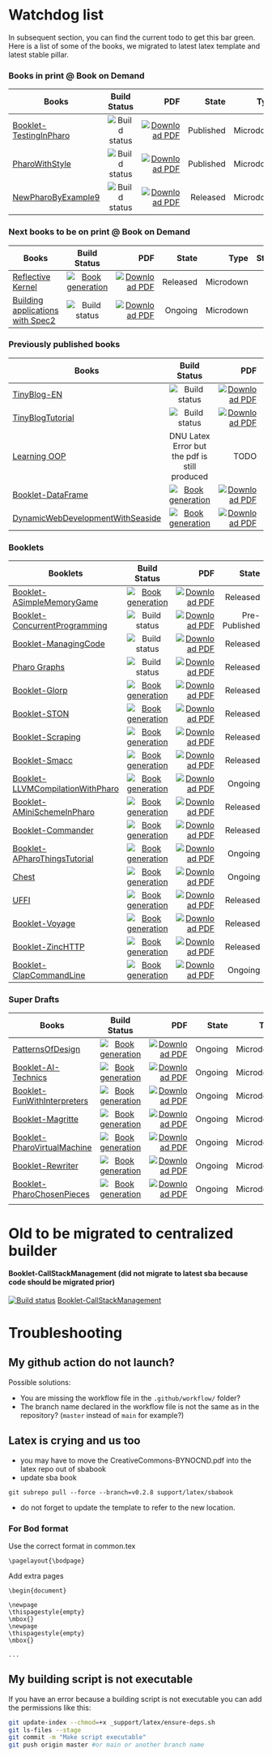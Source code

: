 # Watchdog list

In subsequent section, you can find the current todo to get this bar green. 
Here is a list of some of the books, we migrated to latest latex template and latest stable pillar. 

### Books in print @ Book on Demand
| Books                             | Build Status  | PDF   | State | Type  | Status |
| -------------------------------- |:-------------:| -----:| -----:| -----:| -----:|
| [Booklet-TestingInPharo](https://github.com/SquareBracketAssociates/Booklet-TestingInPharo) | ![Build status](https://github.com/SquareBracketAssociates/Booklet-TestingInPharo/actions/workflows/main.yml/badge.svg) | [![Download PDF](https://img.shields.io/badge/Download-PDF-9cf.svg)](https://github.com/SquareBracketAssociates/Booklet-TestingInPharo/releases/download/latest/TestingInPharo.pdf) | Published | Microdown | Bod |
| [PharoWithStyle](https://github.com/SquareBracketAssociates/Booklet-PharoWithStyle) | ![Build status](https://github.com/SquareBracketAssociates/Booklet-PharoWithStyle/actions/workflows/main.yml/badge.svg) | [![Download PDF](https://img.shields.io/badge/Download-PDF-9cf.svg)](https://github.com/SquareBracketAssociates/Booklet-PharoWithStyle/releases/download/latest/PharoWithStyle.pdf) | Published | Microdown | Bod |
| [NewPharoByExample9](https://github.com/SquareBracketAssociates/NewPharoByExample9) | ![Build status](https://github.com/SquareBracketAssociates/NewPharoByExample9/actions/workflows/main.yml/badge.svg) | [![Download PDF](https://img.shields.io/badge/Download-PDF-9cf.svg)](https://github.com/SquareBracketAssociates/NewPharoByExample9/releases/download/latest/TinyBlog-FR.pdf) | Released | Microdown |  Bod |

### Next books to be on print @ Book on Demand
| Books                             | Build Status  | PDF   | State | Type  | Status |
| -------------------------------- |:-------------:| -----:| -----:| -----:| -----:|
| [Reflective Kernel](https://github.com/SquareBracketAssociates/Booklet-AReflectiveKernel) | [![Book generation](https://github.com/SquareBracketAssociates/Booklet-AReflectiveKernel/actions/workflows/main.yml/badge.svg)](https://github.com/SquareBracketAssociates/Booklet-AReflectiveKernel/actions/workflows/main.yml) | [![Download PDF](https://img.shields.io/badge/Download-PDF-9cf.svg)](https://github.com/SquareBracketAssociates/Booklet-AReflectiveKernel/releases/download/latest/reflectiveKernel-wip.pdf) | Released | Microdown | Bod |
| [Building applications with Spec2](https://github.com/SquareBracketAssociates/BuildingApplicationWithSpec2) | ![Build status](https://github.com/SquareBracketAssociates/BuildingApplicationWithSpec2/actions/workflows/main.yml/badge.svg) | [![Download PDF](https://img.shields.io/badge/Download-PDF-9cf.svg)](https://github.com/SquareBracketAssociates/BuildingApplicationWithSpec2/releases/download/latest/Spec2-wip.pdf) | Ongoing | Microdown | Bod |



### Previously published books
| Books                             | Build Status  | PDF   | State | Type  | Status |
| -------------------------------- |:-------------:| -----:| -----:| -----:| -----:|
| [TinyBlog-EN](https://github.com/SquareBracketAssociates/TinyBlog-EN) | ![Build status](https://github.com/SquareBracketAssociates/TinyBlog-EN/actions/workflows/main.yml/badge.svg) | [![Download PDF](https://img.shields.io/badge/Download-PDF-9cf.svg)](https://github.com/SquareBracketAssociates/TinyBlog-EN/releases/download/latest/TinyBlog-EN.pdf) | Published | Microdown | Lulu |
| [TinyBlogTutorial](https://github.com/SquareBracketAssociates/TinyBlogTutorial) | ![Build status](https://github.com/SquareBracketAssociates/TinyBlogTutorial/actions/workflows/main.yml/badge.svg) | [![Download PDF](https://img.shields.io/badge/Download-PDF-9cf.svg)](https://github.com/SquareBracketAssociates/TinyBlogTutorial/releases/download/latest/TinyBlog-FR.pdf) | Published | Microdown | Lulu |
| [Learning OOP](https://github.com/SquareBracketAssociates/LearningOOPWithPharo) | DNU Latex Error but the pdf is still produced | TODO | Released | Microdown | Lulu |
| [Booklet-DataFrame](https://github.com/SquareBracketAssociates/Booklet-DataFrame) | [![Book generation](https://github.com/SquareBracketAssociates/Booklet-DataFrame/actions/workflows/main.yml/badge.svg)](https://github.com/SquareBracketAssociates/Booklet-DataFrame/actions/workflows/main.yml) | [![Download PDF](https://img.shields.io/badge/Download-PDF-9cf.svg)](https://github.com/SquareBracketAssociates/Booklet-DataFrame/releases/download/latest/DataFrame-wip.pdf) | Ongoing | Microdown |
| [DynamicWebDevelopmentWithSeaside](https://github.com/SquareBracketAssociates/DynamicWebDevelopmentWithSeaside) | [![Book generation](https://github.com/SquareBracketAssociates/DynamicWebDevelopmentWithSeaside/actions/workflows/main.yml/badge.svg)](https://github.com/SquareBracketAssociates/DynamicWebDevelopmentWithSeaside/actions/workflows/main.yml) | [![Download PDF](https://img.shields.io/badge/Download-PDF-9cf.svg)](https://github.com/SquareBracketAssociates/DynamicWebDevelopmentWithSeaside/releases/download/latest/DynamicWebDev-wip.pdf) | Ongoing | Microdown |



### Booklets

| Booklets                             | Build Status  | PDF   | State | Type  | Status |
| -------------------------------- |:-------------:| -----:| -----:| -----:| -----:|
| [Booklet-ASimpleMemoryGame](https://github.com/SquareBracketAssociates/Booklet-ASimpleMemoryGame) | [![Book generation](https://github.com/SquareBracketAssociates/Booklet-ASimpleMemoryGame/actions/workflows/main.yml/badge.svg)](https://github.com/SquareBracketAssociates/Booklet-ASimpleMemoryGame/actions/workflows/main.yml) | [![Download PDF](https://img.shields.io/badge/Download-PDF-9cf.svg)](https://github.com/SquareBracketAssociates/Booklet-ASimpleMemoryGame/releases/download/latest/index.pdf) | Released | Microdown | Bod |
| [Booklet-ConcurrentProgramming](https://github.com/SquareBracketAssociates/Booklet-ConcurrentProgramming) | ![Build status](https://github.com/SquareBracketAssociates/Booklet-ConcurrentProgramming/actions/workflows/main.yml/badge.svg) | [![Download PDF](https://img.shields.io/badge/Download-PDF-9cf.svg)](https://github.com/SquareBracketAssociates/Booklet-ConcurrentProgramming/releases/download/latest/ConcurrentProgrammingInPharo.pdf) | Pre-Published | Microdown | Bod|
| [Booklet-ManagingCode](https://github.com/SquareBracketAssociates/Booklet-ManagingCode) | ![Build status](https://github.com/SquareBracketAssociates/Booklet-ManagingCode/actions/workflows/main.yml/badge.svg) | [![Download PDF](https://img.shields.io/badge/Download-PDF-9cf.svg)](https://github.com/SquareBracketAssociates/Booklet-ManagingCode/releases/download/latest/ManagingCodeInPharo.pdf) | Released | Microdown |
| [Pharo Graphs](https://github.com/SquareBracketAssociates/Booklet-PharoGraphs) | ![Build status](https://github.com/SquareBracketAssociates/Booklet-PharoGraphs/actions/workflows/main.yml/badge.svg) |  [![Download PDF](https://img.shields.io/badge/Download-PDF-9cf.svg)](https://github.com/SquareBracketAssociates/Booklet-PharoGraphs/releases/download/latest/PharoGraphs.pdf) | Released | Microdown |
| [Booklet-Glorp](https://github.com/SquareBracketAssociates/Booklet-Glorp) | [![Book generation](https://github.com/SquareBracketAssociates/Booklet-Glorp/actions/workflows/main.yml/badge.svg)](https://github.com/SquareBracketAssociates/Booklet-Glorp/actions/workflows/main.yml) | [![Download PDF](https://img.shields.io/badge/Download-PDF-9cf.svg)](https://github.com/SquareBracketAssociates/Booklet-Glorp/releases/download/latest/glorp.pdf) | Released | Microdown |
| [Booklet-STON](https://github.com/SquareBracketAssociates/Booklet-STON) | [![Book generation](https://github.com/SquareBracketAssociates/Booklet-STON/actions/workflows/main.yml/badge.svg)](https://github.com/SquareBracketAssociates/Booklet-STON/actions/workflows/main.yml) | [![Download PDF](https://img.shields.io/badge/Download-PDF-9cf.svg)](https://github.com/SquareBracketAssociates/Booklet-STON/releases/download/latest/ston.pdf) | Released | microdown |
| [Booklet-Scraping](https://github.com/SquareBracketAssociates/Booklet-Scraping) | [![Book generation](https://github.com/SquareBracketAssociates/Booklet-Scraping/actions/workflows/main.yml/badge.svg)](https://github.com/SquareBracketAssociates/Booklet-Scraping/actions/workflows/main.yml) | [![Download PDF](https://img.shields.io/badge/Download-PDF-9cf.svg)](https://github.com/SquareBracketAssociates/Booklet-Scraping/releases/download/latest/scrapping-wip.pdf) | Released | Microdown |
| [Booklet-Smacc](https://github.com/SquareBracketAssociates/Booklet-Smacc) | [![Book generation](https://github.com/SquareBracketAssociates/Booklet-Smacc/actions/workflows/main.yml/badge.svg)](https://github.com/SquareBracketAssociates/Booklet-Smacc/actions/workflows/main.yml) | [![Download PDF](https://img.shields.io/badge/Download-PDF-9cf.svg)](https://github.com/SquareBracketAssociates/Booklet-Smacc/releases/download/latest/smacc-wip.pdf) | Released | Microdown |
| [Booklet-LLVMCompilationWithPharo](https://github.com/SquareBracketAssociates/Booklet-LLVMCompilationWithPharo) | [![Book generation](https://github.com/SquareBracketAssociates/Booklet-LLVMCompilationWithPharo/actions/workflows/main.yml/badge.svg)](https://github.com/SquareBracketAssociates/Booklet-LLVMCompilationWithPharo/actions/workflows/main.yml) | [![Download PDF](https://img.shields.io/badge/Download-PDF-9cf.svg)](https://github.com/SquareBracketAssociates/Booklet-LLVMCompilationWithPharo/releases/download/latest/LLVM-C-Tutorial-WIP.pdf) | Ongoing | Microdown |
| [Booklet-AMiniSchemeInPharo](https://github.com/SquareBracketAssociates/Booklet-AMiniSchemeInPharo) | [![Book generation](https://github.com/SquareBracketAssociates/Booklet-AMiniSchemeInPharo/actions/workflows/main.yml/badge.svg)](https://github.com/SquareBracketAssociates/Booklet-AMiniSchemeInPharo/actions/workflows/main.yml) | [![Download PDF](https://img.shields.io/badge/Download-PDF-9cf.svg)](https://github.com/SquareBracketAssociates/Booklet-AMiniSchemeInPharo/releases/download/latest/AMiniScheme-wip.pdf) | Released | Microdown |
| [Booklet-Commander](https://github.com/SquareBracketAssociates/Booklet-Commander) | [![Book generation](https://github.com/SquareBracketAssociates/Booklet-Commander/actions/workflows/main.yml/badge.svg)](https://github.com/SquareBracketAssociates/Booklet-Commander/actions/workflows/main.yml) | [![Download PDF](https://img.shields.io/badge/Download-PDF-9cf.svg)](https://github.com/SquareBracketAssociates/Booklet-Commander/releases/download/latest/Commander-wip.pdf) | Released | Microdown |
| [Booklet-APharoThingsTutorial](https://github.com/SquareBracketAssociates/Booklet-APharoThingsTutorial) | [![Book generation](https://github.com/SquareBracketAssociates/Booklet-APharoThingsTutorial/actions/workflows/main.yml/badge.svg)](https://github.com/SquareBracketAssociates/Booklet-APharoThingsTutorial/actions/workflows/main.yml) | [![Download PDF](https://img.shields.io/badge/Download-PDF-9cf.svg)](https://github.com/SquareBracketAssociates/Booklet-APharoThingsTutorial/releases/download/latest/PharoThings-wip.pdf) | Ongoing | Microdown |
| [Chest](https://github.com/SquareBracketAssociates/Chest) | [![Book generation](https://github.com/SquareBracketAssociates/Chest/actions/workflows/main.yml/badge.svg)](https://github.com/SquareBracketAssociates/Chest/actions/workflows/main.yml) | [![Download PDF](https://img.shields.io/badge/Download-PDF-9cf.svg)](https://github.com/SquareBracketAssociates/Chest/releases/download/latest/Chest-wip.pdf) | Ongoing | Microdown |
| [UFFI](https://github.com/SquareBracketAssociates/booklet-uFFI) | [![Book generation](https://github.com/SquareBracketAssociates/Booklet-uFFI/actions/workflows/main.yml/badge.svg)](https://github.com/SquareBracketAssociates/Booklet-uFFI/actions/workflows/main.yml) | [![Download PDF](https://img.shields.io/badge/Download-PDF-9cf.svg)](https://github.com/SquareBracketAssociates/Booklet-uFFI/releases/download/latest/UnifiedFFI.pdf) | Released  | Microdown |
| [Booklet-Voyage](https://github.com/SquareBracketAssociates/Booklet-Voyage) | [![Book generation](https://github.com/SquareBracketAssociates/Booklet-Voyage/actions/workflows/main.yml/badge.svg)](https://github.com/SquareBracketAssociates/Booklet-Voyage/actions/workflows/main.yml) | [![Download PDF](https://img.shields.io/badge/Download-PDF-9cf.svg)](https://github.com/SquareBracketAssociates/Booklet-Voyage/releases/download/latest/Voyage.pdf) | Released | Microdown |
| [Booklet-ZincHTTP](https://github.com/SquareBracketAssociates/Booklet-ZincHTTP) | [![Book generation](https://github.com/SquareBracketAssociates/Booklet-ZincHTTP/actions/workflows/main.yml/badge.svg)](https://github.com/SquareBracketAssociates/Booklet-ZincHTTP/actions/workflows/main.yml) | [![Download PDF](https://img.shields.io/badge/Download-PDF-9cf.svg)](https://github.com/SquareBracketAssociates/Booklet-ZincHTTP/releases/download/latest/zinc.pdf) | Released | Microdown |
| [Booklet-ClapCommandLine](https://github.com/SquareBracketAssociates/Booklet-ClapCommandLine) | [![Book generation](https://github.com/SquareBracketAssociates/Booklet-ClapCommandLine/actions/workflows/main.yml/badge.svg)](https://github.com/SquareBracketAssociates/Booklet-ClapCommandLine/actions/workflows/main.yml) | [![Download PDF](https://img.shields.io/badge/Download-PDF-9cf.svg)](https://github.com/SquareBracketAssociates/Booklet-ClapCommandLine/releases/download/latest/Clap-wip.pdf) | Ongoing | Microdown |



### Super Drafts
| Books                             | Build Status  | PDF   | State | Type  |
| -------------------------------- |:-------------:| -----:| -----:| -----:|
| [PatternsOfDesign](https://github.com/SquareBracketAssociates/PatternsOfDesign) | [![Book generation](https://github.com/SquareBracketAssociates/PatternsOfDesign/actions/workflows/main.yml/badge.svg)](https://github.com/SquareBracketAssociates/PatternsOfDesign/actions/workflows/main.yml) | [![Download PDF](https://img.shields.io/badge/Download-PDF-9cf.svg)](https://github.com/SquareBracketAssociates/PatternsOfDesign/releases/download/latest/Pattern-wip.pdf) | Ongoing | Microdown |
| [Booklet-AI-Technics](https://github.com/SquareBracketAssociates/Booklet-AI-Technics) | [![Book generation](https://github.com/SquareBracketAssociates/Booklet-AI-Technics/actions/workflows/main.yml/badge.svg)](https://github.com/SquareBracketAssociates/Booklet-AI-Technics/actions/workflows/main.yml) | [![Download PDF](https://img.shields.io/badge/Download-PDF-9cf.svg)](https://github.com/SquareBracketAssociates/Booklet-AI-Tecnics/releases/download/latest/AI-Technics.pdf) | Ongoing | Microdown |
| [Booklet-FunWithInterpreters](https://github.com/SquareBracketAssociates/Booklet-FunWithInterpreters) | [![Book generation](https://github.com/SquareBracketAssociates/Booklet-FunWithInterpreters/actions/workflows/main.yml/badge.svg)](https://github.com/SquareBracketAssociates/Booklet-FunWithInterpreters/actions/workflows/main.yml) | [![Download PDF](https://img.shields.io/badge/Download-PDF-9cf.svg)](https://github.com/SquareBracketAssociates/Booklet-FunWithInterpreters/releases/download/latest/fun-with-interpreters-wip.pdf) | Ongoing | Microdown |
| [Booklet-Magritte](https://github.com/SquareBracketAssociates/Booklet-Magritte) | [![Book generation](https://github.com/SquareBracketAssociates/Booklet-Magritte/actions/workflows/main.yml/badge.svg)](https://github.com/SquareBracketAssociates/Booklet-Magritte/actions/workflows/main.yml) | [![Download PDF](https://img.shields.io/badge/Download-PDF-9cf.svg)](https://github.com/SquareBracketAssociates/Booklet-Maggrite/releases/download/latest/magritte-wip.pdf) | Ongoing | Microdown |
| [Booklet-PharoVirtualMachine](https://github.com/SquareBracketAssociates/Booklet-PharoVirtualMachine) | [![Book generation](https://github.com/SquareBracketAssociates/Booklet-PharoVirtualMachine/actions/workflows/main.yml/badge.svg)](https://github.com/SquareBracketAssociates/Booklet-PharoVirtualMachine/actions/workflows/main.yml) | [![Download PDF](https://img.shields.io/badge/Download-PDF-9cf.svg)](https://github.com/SquareBracketAssociates/Booklet-PharoVirtualMachine/releases/download/latest/vm-wip.pdf) | Ongoing | Microdown |
| [Booklet-Rewriter](https://github.com/SquareBracketAssociates/Booklet-Rewriter) | [![Book generation](https://github.com/SquareBracketAssociates/Booklet-Rewriter/actions/workflows/main.yml/badge.svg)](https://github.com/SquareBracketAssociates/Booklet-Rewriter/actions/workflows/main.yml) | [![Download PDF](https://img.shields.io/badge/Download-PDF-9cf.svg)](https://github.com/SquareBracketAssociates/Booklet-Rewriter/releases/download/latest/rewriter-wip.pdf) | Ongoing | Microdown |
| [Booklet-PharoChosenPieces](https://github.com/SquareBracketAssociates/Booklet-PharoChosenPieces) | [![Book generation](https://github.com/SquareBracketAssociates/Booklet-PharoChosenPieces/actions/workflows/main.yml/badge.svg)](https://github.com/SquareBracketAssociates/Booklet-PharoChosenPieces/actions/workflows/main.yml) | [![Download PDF](https://img.shields.io/badge/Download-PDF-9cf.svg)](https://github.com/SquareBracketAssociates/Booklet-PharoChosenPieces/releases/download/latest/chosenpieces-wip.pdf) | Ongoing |  Microdown |
|  |  |  |  |  |

# Old to be migrated to centralized builder

#### Booklet-CallStackManagement (did not migrate to latest sba because code should be migrated prior)
[![Build status](https://travis-ci.com/SquareBracketAssociates/Booklet-CallStackManagement.svg?branch=master)](https://travis-ci.com/github/SquareBracketAssociates/Booklet-CallStackManagement) [Booklet-CallStackManagement](https://github.com/SquareBracketAssociates/Booklet-CallStackManagement)

# Troubleshooting

## My github action do not launch?

Possible solutions:
- You are missing the workflow file in the `.github/workflow/` folder?
- The branch name declared in the workflow file is not the same as in the repository? (`master` instead of `main` for example?)


## Latex is crying and us too 

- you may have to move the CreativeCommons-BYNOCND.pdf into the latex repo out of sbabook
- update sba book
```
git subrepo pull --force --branch=v0.2.8 support/latex/sbabook
```
- do not forget to update the template to refer to the new location.

### For Bod format
Use the correct format in common.tex

```
\pagelayout{\bodpage}
```

Add extra pages

```
\begin{document}

\newpage
\thispagestyle{empty}
\mbox{}
\newpage
\thispagestyle{empty}
\mbox{}

...
```
## My building script is not executable

If you have an error because a building script is not executable you can add the permissions like this:

```bash
git update-index --chmod=+x _support/latex/ensure-deps.sh
git ls-files --stage
git commit -m "Make script executable"
git push origin master #or main or another branch name
```




